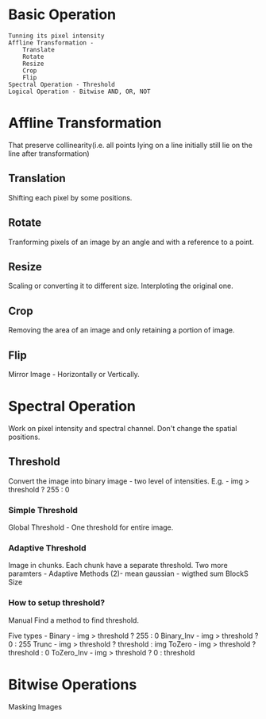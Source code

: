 # Basic Operation
    Tunning its pixel intensity
    Affline Transformation -
        Translate
        Rotate
        Resize
        Crop
        Flip
    Spectral Operation - Threshold
    Logical Operation - Bitwise AND, OR, NOT

# Affline Transformation
That preserve collinearity(i.e. all points lying on a line initially still lie on the line after transformation)

## Translation
Shifting each pixel by some positions.
## Rotate
Tranforming pixels of an image by an angle and with a reference to a point.
## Resize
Scaling or converting it to different size. Interploting the original one.
## Crop
Removing the area of an image and only retaining a portion of image.
## Flip
Mirror Image - Horizontally or Vertically.

# Spectral Operation
Work on pixel intensity and spectral channel. Don't change the spatial positions.
## Threshold
Convert the image into binary image - two level of intensities.
E.g. - img > threshold ? 255 : 0

### Simple Threshold
Global Threshold - One threshold for entire image.

### Adaptive Threshold
Image in chunks. Each chunk have a separate threshold.
Two more paramters -
    Adaptive Methods (2)-
        mean
        gaussian - wigthed sum
    BlockS Size

### How to setup threshold?
Manual
Find a method to find threshold.

Five types -
    Binary - img > threshold ? 255 : 0
    Binary_Inv - img > threshold ? 0 : 255
    Trunc - img > threshold ? threshold : img
    ToZero - img > threshold ? threshold : 0
    ToZero_Inv - img > threshold ? 0 : threshold

# Bitwise Operations
Masking Images
